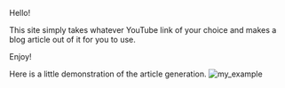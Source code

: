 Hello! 

This site simply takes whatever YouTube link of your choice and makes a blog article out of it for
you to use.

Enjoy!

Here is a little demonstration of the article generation.
![my_example](https://github.com/user-attachments/assets/6f2f5027-8ebb-44e8-8100-d98b8ac9930e)

